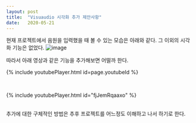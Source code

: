 ```yaml
---
layout: post
title:  "Visuaudio 시각화 추가 제안사항"
date:   2020-05-21
---
```


현재 프로젝트에서 음원을 입력했을 때 볼 수 있는 모습은 아래와 같다. 그 이외의 시각화 기능은 없었다.
![image](https://user-images.githubusercontent.com/63694834/82566735-5116f180-9bb7-11ea-9eef-abdafb0eb497.png)
<br>

따라서 아래 영상과 같은 기능을 추가해보면 어떨까 한다. 
<br>
 
 {% include youtubePlayer.html id=page.youtubeId %}  
 
 <br>
   
 {% include youtubePlayer.html id="fjJemRqaaxo" %}  
 
<br>
추가에 대한 구체적인 방법은 추후 프로젝트를 어느정도 이해하고 나서 하기로 한다.



